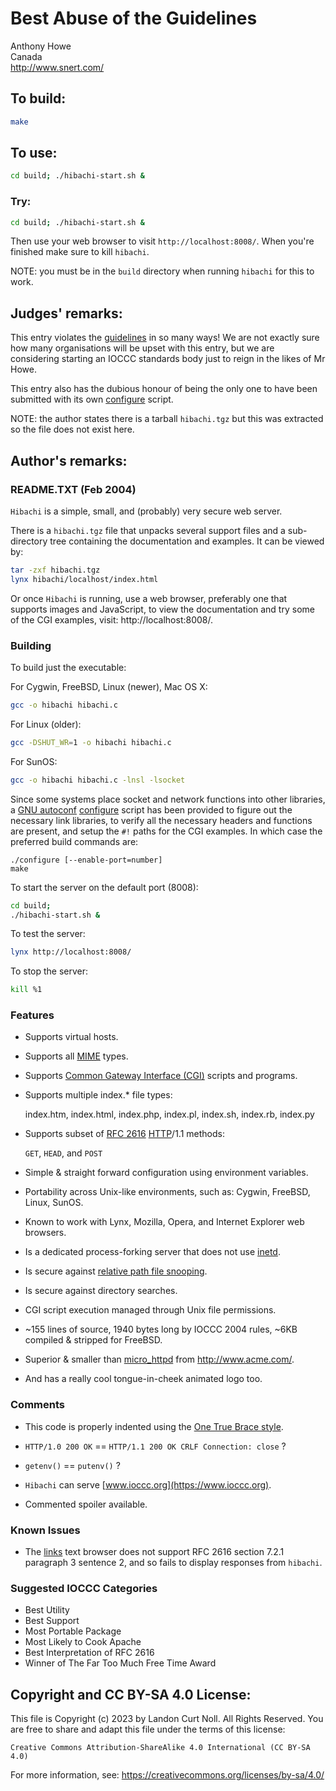# Best Abuse of the Guidelines

Anthony Howe\
Canada\
<http://www.snert.com/>


## To build:

```sh
make
```


## To use:

```sh
cd build; ./hibachi-start.sh &
```


### Try:

```sh
cd build; ./hibachi-start.sh &
```

Then use your web browser to visit `http://localhost:8008/`. When you're
finished make sure to kill `hibachi`.

NOTE: you must be in the `build` directory when running `hibachi` for this to
work.


## Judges' remarks:

This entry violates the [guidelines](/2004/guidelines.txt) in so many ways!  We
are not exactly sure how many organisations will be upset with this entry, but
we are considering starting an IOCCC standards body just to reign in the likes
of Mr Howe.

This entry also has the dubious honour of being the only one to have been
submitted with its own [configure](build/configure) script.

NOTE: the author states there is a tarball `hibachi.tgz` but this was extracted
so the file does not exist here.


## Author's remarks:

### README.TXT (Feb 2004)

`Hibachi` is a simple, small, and (probably) very secure web server.

There is a `hibachi.tgz` file that unpacks several support
files and a sub-directory tree containing the documentation and
examples. It can be viewed by:

```sh
tar -zxf hibachi.tgz
lynx hibachi/localhost/index.html
```

Or once `Hibachi` is running, use a web browser, preferably one that
supports images and JavaScript, to view the documentation and try
some of the CGI examples, visit: http://localhost:8008/.

### Building

To build just the executable:

For Cygwin, FreeBSD, Linux (newer), Mac OS X:

```sh
gcc -o hibachi hibachi.c
```

For Linux (older):

```sh
gcc -DSHUT_WR=1 -o hibachi hibachi.c
```

For SunOS:

```sh
gcc -o hibachi hibachi.c -lnsl -lsocket
```

Since some systems place socket and network functions into other libraries, a
[GNU autoconf](https://en.wikipedia.org/wiki/Autoconf)
[configure](https://en.wikipedia.org/wiki/Configure_script) script has been
provided to figure out the necessary link libraries, to verify all the necessary
headers and functions are present, and setup the `#!` paths for the CGI
examples. In which case the preferred build commands are:

```
./configure [--enable-port=number]
make
```

To start the server on the default port (8008):

```sh
cd build;
./hibachi-start.sh &
```

To test the server:

```sh
lynx http://localhost:8008/
```

To stop the server:

```sh
kill %1
```

### Features

*  Supports virtual hosts.

*  Supports all [MIME](https://en.wikipedia.org/wiki/MIME) types.

*  Supports [Common Gateway Interface
(CGI)](https://en.wikipedia.org/wiki/Common_Gateway_Interface) scripts and programs.

*  Supports multiple index.* file types:

	index.htm, index.html, index.php, index.pl, index.sh, index.rb, index.py

*  Supports subset of [RFC 2616](https://datatracker.ietf.org/doc/html/rfc2616)
[HTTP](https://en.wikipedia.org/wiki/HTTP)/1.1 methods:

	`GET`, `HEAD`, and `POST`

*  Simple & straight forward configuration using environment variables.

*  Portability across Unix-like environments, such as: Cygwin, FreeBSD, Linux,
SunOS.

*  Known to work with Lynx, Mozilla, Opera, and Internet Explorer
  web browsers.

*  Is a dedicated process-forking server that does not use
[inetd](https://en.wikipedia.org/wiki/Inetd).

*  Is secure against [relative path file
snooping](https://cwe.mitre.org/data/definitions/23.html).

*  Is secure against directory searches.

*  CGI script execution managed through Unix file permissions.

*  ~155 lines of source,
  1940 bytes long by IOCCC 2004 rules,
  ~6KB compiled & stripped for FreeBSD.

*  Superior & smaller than
[micro_httpd](http://www.acme.com/software/micro_httpd/) from <http://www.acme.com/>.

*  And has a really cool tongue-in-cheek animated logo too.

### Comments

*  This code is properly indented using the [One True Brace
style](https://wiki.c2.com/?OneTrueBraceStyle).

*  `HTTP/1.0 200 OK` == `HTTP/1.1 200 OK CRLF Connection: close` ?

*  `getenv()` == `putenv()` ?

*  `Hibachi` can serve [www.ioccc.org](https://www.ioccc.org).

*  Commented spoiler available.

### Known Issues

*  The [links][1] text browser does not support RFC 2616 section 7.2.1
  paragraph 3 sentence 2, and so fails to display responses from
  `hibachi`.

[1]: https://en.wikipedia.org/wiki/Links_(web_browser)

### Suggested IOCCC Categories

* Best Utility
* Best Support
* Most Portable Package
* Most Likely to Cook Apache
* Best Interpretation of RFC 2616
* Winner of The Far Too Much Free Time Award


## Copyright and CC BY-SA 4.0 License:

This file is Copyright (c) 2023 by Landon Curt Noll.  All Rights Reserved.
You are free to share and adapt this file under the terms of this license:

    Creative Commons Attribution-ShareAlike 4.0 International (CC BY-SA 4.0)

For more information, see: https://creativecommons.org/licenses/by-sa/4.0/
